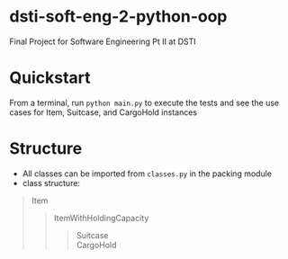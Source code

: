 # dsti-soft-eng-2-python-oop
Final Project for Software Engineering Pt II at DSTI

# Quickstart
From a terminal, run `python main.py` to execute the tests and see the use cases for Item, Suitcase, and CargoHold instances

# Structure
- All classes can be imported from `classes.py` in the packing module
- class structure:
> Item
>> ItemWithHoldingCapacity
>>> Suitcase \
>>> CargoHold
